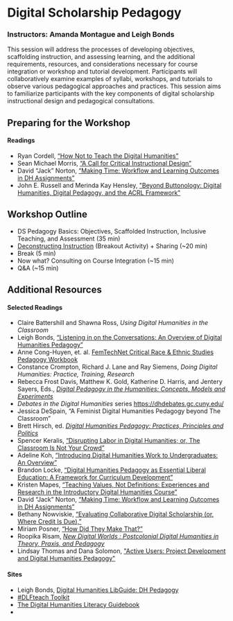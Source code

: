 # Digital Scholarship Pedagogy
### Instructors: Amanda Montague and Leigh Bonds

This session will address the processes of developing objectives, scaffolding instruction, and assessing learning, and the additional requirements, resources, and considerations necessary for course integration or workshop and tutorial development. Participants will collaboratively examine examples of syllabi, workshops, and tutorials to observe various pedagogical approaches and practices. This session aims to familiarize participants with the key components of digital scholarship instructional design and pedagogical consultations. 

## Preparing for the Workshop
#### Readings
- Ryan Cordell, [“How Not to Teach the Digital Humanities” ](http://ryancordell.org/teaching/how-not-to-teach-digital-humanities/)
- Sean Michael Morris, [“A Call for Critical Instructional Design”](https://www.seanmichaelmorris.com/a-call-for-critical-instructional-design/?fbclid=IwAR0VZNxMs9NfhUkzRs3siFsA5RyKKsktJrtJqRgWzqwnLXhkLx9pZGrmRw4)
- David “Jack” Norton, [“Making Time: Workflow and Learning Outcomes in DH Assignments”](https://dhdebates.gc.cuny.edu/read/untitled-f2acf72c-a469-49d8-be35-67f9ac1e3a60/section/f1b1d9a6-974b-46c4-afde-7606bf238fc3#ch25)
- John E. Russell and Merinda Kay Hensley, ["Beyond Buttonology: Digital Humanities, Digital Pedagogy, and the ACRL Framework"](https://crln.acrl.org/index.php/crlnews/article/view/16833/18427) 

## Workshop Outline
- DS Pedagogy Basics: Objectives, Scaffolded Instruction, Inclusive Teaching, and Assessment (35 min)
- [Deconstructing Instruction](https://github.com/tech-at-arl/Digital-Scholarship-Institute/blob/master/2021/Digital%20Scholarship%20Pedagogy/Deconstructing%20Instruction.md) (Breakout Activity) + Sharing (~20 min)
- Break (5 min)
- Now what? Consulting on Course Integration (~15 min)
- Q&A (~15 min)

## Additional Resources
#### Selected Readings
- Claire Battershill and Shawna Ross, *Using Digital Humanities in the Classroom*
- Leigh Bonds, [“Listening in on the Conversations: An Overview of Digital Humanities Pedagogy”](http://hdl.handle.net/1811/84568)
- Anne Cong-Huyen, et. al. [FemTechNet Critical Race & Ethnic Studies Pedagogy Workbook](http://scalar.usc.edu/works/ftn-ethnic-studies-pedagogy-workbook-/index)
- Constance Crompton, Richard J. Lane and Ray Siemens, *Doing Digital Humanities: Practice, Training, Research*
- Rebecca Frost Davis, Matthew K. Gold, Katherine D. Harris, and Jentery Sayers, Eds., [*Digital Pedagogy in the Humanities: Concepts, Models and Experiments*](https://digitalpedagogy.mla.hcommons.org)
- *Debates in the Digital Humanities* series https://dhdebates.gc.cuny.edu/
- Jessica DeSpain, “A Feminist Digital Humanities Pedagogy beyond The Classroom”
- Brett Hirsch, ed. [*Digital Humanities Pedagogy: Practices, Principles and Politics*](https://www.openbookpublishers.com/product/161/digital-humanities-pedagogy--practices--principles-and-politics)
- Spencer Keralis, [“Disrupting Labor in Digital Humanities; or, The Classroom Is Not Your Crowd”](https://digital.library.unt.edu/ark:/67531/metadc1404251/)
- Adeline Koh, [“Introducing Digital Humanities Work to Undergraduates: An Overview”](https://hybridpedagogy.org/introducing-digital-humanities-work-undergraduates-overview/)
- Brandon Locke, [“Digital Humanities Pedagogy as Essential Liberal Education: A Framework for Curriculum Development”](http://www.digitalhumanities.org/dhq/vol/11/3/000303/000303.html)
- Kristen Mapes, [“Teaching Values, Not Definitions: Experiences and Research in the Introductory Digital Humanities Course”](http://www.kristenmapes.com/siue2019/)
- David “Jack” Norton, [“Making Time: Workflow and Learning Outcomes in DH Assignments”](https://dhdebates.gc.cuny.edu/read/untitled-f2acf72c-a469-49d8-be35-67f9ac1e3a60/section/f1b1d9a6-974b-46c4-afde-7606bf238fc3#ch25)
- Bethany Nowviskie, [“Evaluating Collaborative Digital Scholarship (or, Where Credit Is Due),”](http://journalofdigitalhumanities.org/1-4/evaluating-collaborative-digital-scholarship-by-bethany-nowviskie/)
- Miriam Posner, [“How Did They Make That?”](http://miriamposner.com/blog/how-did-they-make-that-the-video/)
- Roopika Risam, [*New Digital Worlds : Postcolonial Digital Humanities in Theory, Praxis, and Pedagogy*](https://www.jstor.org/stable/j.ctv7tq4hg) 
- Lindsay Thomas and Dana Solomon, ["Active Users: Project Development and Digital Humanities Pedagogy"](https://www.jstor.org/stable/44378549) 

#### Sites
- Leigh Bonds, [Digital Humanities LibGuide: DH Pedagogy](https://guides.osu.edu/DH/dhpedagogy)
- [#DLFteach Toolkit](https://dlfteach.pubpub.org/toolkit)
- [The Digital Humanities Literacy Guidebook](https://cmu-lib.github.io/dhlg/)
- 
